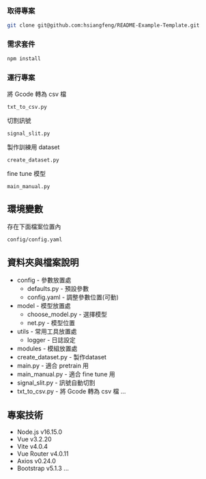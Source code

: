 ### 取得專案

```bash
git clone git@github.com:hsiangfeng/README-Example-Template.git
```

### 需求套件

```bash
npm install
```

### 運行專案

將 Gcode 轉為 csv 檔
```
txt_to_csv.py
```

切割訊號
```
signal_slit.py
```

製作訓練用 dataset
```
create_dataset.py
```

fine tune 模型
```
main_manual.py
```

## 環境變數

存在下面檔案位置內
```
config/config.yaml
```

## 資料夾與檔案說明

- config - 參數放置處
  - defaults.py - 預設參數
  - config.yaml - 調整參數位置(可動)
- model - 模型放置處
  - choose_model.py - 選擇模型
  - net.py - 模型位置
- utils - 常用工具放置處
  - logger - 日誌設定
- modules - 模組放置處
- create_dataset.py - 製作dataset
- main.py - 適合 pretrain 用
- main_manual.py - 適合 fine tune 用
- signal_slit.py - 訊號自動切割
- txt_to_csv.py - 將 Gcode 轉為 csv 檔
...

## 專案技術

- Node.js v16.15.0
- Vue v3.2.20
- Vite v4.0.4
- Vue Router v4.0.11
- Axios v0.24.0
- Bootstrap v5.1.3
...


